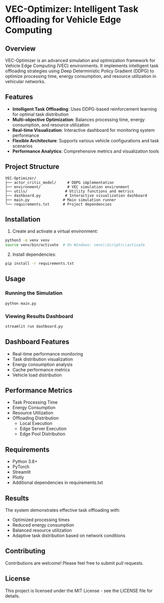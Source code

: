# VEC-Optimizer: Intelligent Task Offloading for Vehicle Edge Computing

## Overview
VEC-Optimizer is an advanced simulation and optimization framework for Vehicle Edge Computing (VEC) environments. It implements intelligent task offloading strategies using Deep Deterministic Policy Gradient (DDPG) to optimize processing time, energy consumption, and resource utilization in vehicular networks.

## Features
- **Intelligent Task Offloading**: Uses DDPG-based reinforcement learning for optimal task distribution
- **Multi-objective Optimization**: Balances processing time, energy consumption, and resource utilization
- **Real-time Visualization**: Interactive dashboard for monitoring system performance
- **Flexible Architecture**: Supports various vehicle configurations and task scenarios
- **Performance Analytics**: Comprehensive metrics and visualization tools

## Project Structure
```
VEC-Optimizer/
├── actor_critic_model/     # DDPG implementation
├── environment/            # VEC simulation environment
├── utils/                 # Utility functions and metrics
├── dashboard.py           # Interactive visualization dashboard
├── main.py               # Main simulation runner
└── requirements.txt      # Project dependencies
```

## Installation

1. Create and activate a virtual environment:
```bash
python3 -m venv venv
source venv/bin/activate  # On Windows: venv\\Scripts\\activate
```

2. Install dependencies:
```bash
pip install -r requirements.txt
```

## Usage

### Running the Simulation
```bash
python main.py
```

### Viewing Results Dashboard
```bash
streamlit run dashboard.py
```

## Dashboard Features
- Real-time performance monitoring
- Task distribution visualization
- Energy consumption analysis
- Cache performance metrics
- Vehicle load distribution

## Performance Metrics
- Task Processing Time
- Energy Consumption
- Resource Utilization
- Offloading Distribution
  - Local Execution
  - Edge Server Execution
  - Edge Pool Distribution

## Requirements
- Python 3.8+
- PyTorch
- Streamlit
- Plotly
- Additional dependencies in requirements.txt

## Results
The system demonstrates effective task offloading with:
- Optimized processing times
- Reduced energy consumption
- Balanced resource utilization
- Adaptive task distribution based on network conditions

## Contributing
Contributions are welcome! Please feel free to submit pull requests.

## License
This project is licensed under the MIT License - see the LICENSE file for details.

